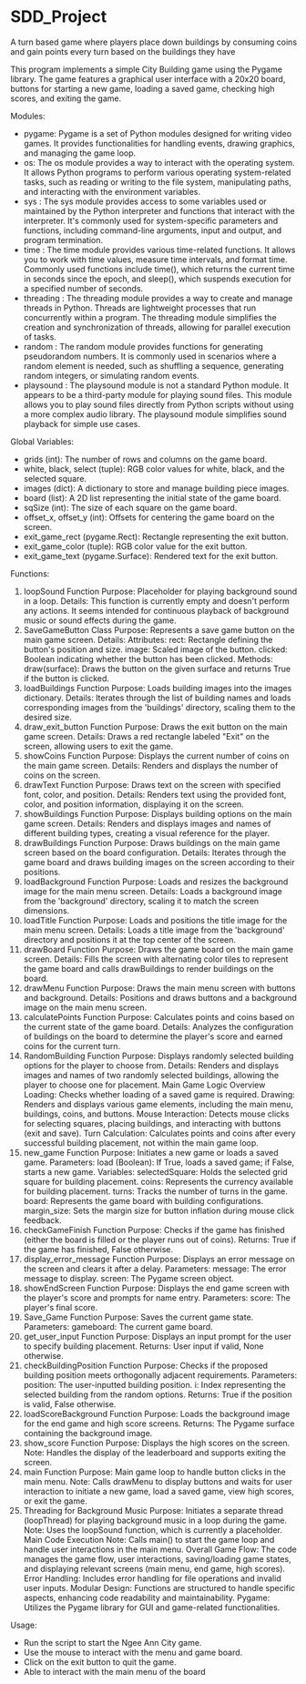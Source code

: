 # SDD_Project
A turn based game where players place down buildings by consuming coins and gain points every turn based on the buildings they have

This program implements a simple City Building game using the Pygame library. The game features a graphical user interface with a 20x20 board, buttons for starting a new game, loading a saved game, checking high scores, and exiting the game.

Modules:
- pygame: Pygame is a set of Python modules designed for writing video games. It provides functionalities for handling events, drawing graphics, and managing the game loop.
- os: The os module provides a way to interact with the operating system. It allows Python programs to perform various operating system-related tasks, such as reading or writing to the file system, manipulating paths, and interacting with the environment variables.
- sys : The sys module provides access to some variables used or maintained by the Python interpreter and functions that interact with the interpreter. It's commonly used for system-specific parameters and functions, including command-line arguments, input and output, and program termination.
- time : The time module provides various time-related functions. It allows you to work with time values, measure time intervals, and format time. Commonly used functions include time(), which returns the current time in seconds since the epoch, and sleep(), which suspends execution for a specified number of seconds.
- threading : The threading module provides a way to create and manage threads in Python. Threads are lightweight processes that run concurrently within a program. The threading module simplifies the creation and synchronization of threads, allowing for parallel execution of tasks.
- random : The random module provides functions for generating pseudorandom numbers. It is commonly used in scenarios where a random element is needed, such as shuffling a sequence, generating random integers, or simulating random events.
- playsound : The playsound module is not a standard Python module. It appears to be a third-party module for playing sound files. This module allows you to play sound files directly from Python scripts without using a more complex audio library. The playsound module simplifies sound playback for simple use cases.

Global Variables:
- grids (int): The number of rows and columns on the game board.
- white, black, select (tuple): RGB color values for white, black, and the selected square.
- images (dict): A dictionary to store and manage building piece images.
- board (list): A 2D list representing the initial state of the game board.
- sqSize (int): The size of each square on the game board.
- offset_x, offset_y (int): Offsets for centering the game board on the screen.
- exit_game_rect (pygame.Rect): Rectangle representing the exit button.
- exit_game_color (tuple): RGB color value for the exit button.
- exit_game_text (pygame.Surface): Rendered text for the exit button.


Functions:

1. loopSound Function
Purpose: Placeholder for playing background sound in a loop.
Details: This function is currently empty and doesn't perform any actions. It seems intended for continuous playback of background music or sound effects during the game.
2. SaveGameButton Class
Purpose: Represents a save game button on the main game screen.
Details:
Attributes:
rect: Rectangle defining the button's position and size.
image: Scaled image of the button.
clicked: Boolean indicating whether the button has been clicked.
Methods:
draw(surface): Draws the button on the given surface and returns True if the button is clicked.
3. loadBuildings Function
Purpose: Loads building images into the images dictionary.
Details: Iterates through the list of building names and loads corresponding images from the 'buildings' directory, scaling them to the desired size.
4. draw_exit_button Function
Purpose: Draws the exit button on the main game screen.
Details: Draws a red rectangle labeled "Exit" on the screen, allowing users to exit the game.
5. showCoins Function
Purpose: Displays the current number of coins on the main game screen.
Details: Renders and displays the number of coins on the screen.
6. drawText Function
Purpose: Draws text on the screen with specified font, color, and position.
Details: Renders text using the provided font, color, and position information, displaying it on the screen.
7. showBuildings Function
Purpose: Displays building options on the main game screen.
Details: Renders and displays images and names of different building types, creating a visual reference for the player.
8. drawBuildings Function
Purpose: Draws buildings on the main game screen based on the board configuration.
Details: Iterates through the game board and draws building images on the screen according to their positions.
9. loadBackground Function
Purpose: Loads and resizes the background image for the main menu screen.
Details: Loads a background image from the 'background' directory, scaling it to match the screen dimensions.
10. loadTitle Function
Purpose: Loads and positions the title image for the main menu screen.
Details: Loads a title image from the 'background' directory and positions it at the top center of the screen.
11. drawBoard Function
Purpose: Draws the game board on the main game screen.
Details: Fills the screen with alternating color tiles to represent the game board and calls drawBuildings to render buildings on the board.
12. drawMenu Function
Purpose: Draws the main menu screen with buttons and background.
Details: Positions and draws buttons and a background image on the main menu screen.
13. calculatePoints Function
Purpose: Calculates points and coins based on the current state of the game board.
Details: Analyzes the configuration of buildings on the board to determine the player's score and earned coins for the current turn.
14. RandomBuilding Function
Purpose: Displays randomly selected building options for the player to choose from.
Details: Renders and displays images and names of two randomly selected buildings, allowing the player to choose one for placement.
Main Game Logic Overview
Loading: Checks whether loading of a saved game is required.
Drawing: Renders and displays various game elements, including the main menu, buildings, coins, and buttons.
Mouse Interaction: Detects mouse clicks for selecting squares, placing buildings, and interacting with buttons (exit and save).
Turn Calculation: Calculates points and coins after every successful building placement, not within the main game loop.
15. new_game Function
Purpose: Initiates a new game or loads a saved game.
Parameters:
load (Boolean): If True, loads a saved game; if False, starts a new game.
Variables:
selectedSquare: Holds the selected grid square for building placement.
coins: Represents the currency available for building placement.
turns: Tracks the number of turns in the game.
board: Represents the game board with building configurations.
margin_size: Sets the margin size for button inflation during mouse click feedback.
16. checkGameFinish Function
Purpose: Checks if the game has finished (either the board is filled or the player runs out of coins).
Returns: True if the game has finished, False otherwise.
17. display_error_message Function
Purpose: Displays an error message on the screen and clears it after a delay.
Parameters:
message: The error message to display.
screen: The Pygame screen object.
18. showEndScreen Function
Purpose: Displays the end game screen with the player's score and prompts for name entry.
Parameters:
score: The player's final score.
19. Save_Game Function
Purpose: Saves the current game state.
Parameters:
gameboard: The current game board.
20. get_user_input Function
Purpose: Displays an input prompt for the user to specify building placement.
Returns: User input if valid, None otherwise.
21. checkBuildingPosition Function
Purpose: Checks if the proposed building position meets orthogonally adjacent requirements.
Parameters:
position: The user-inputted building position.
i: Index representing the selected building from the random options.
Returns: True if the position is valid, False otherwise.
22. loadScoreBackground Function
Purpose: Loads the background image for the end game and high score screens.
Returns: The Pygame surface containing the background image.
23. show_score Function
Purpose: Displays the high scores on the screen.
Note: Handles the display of the leaderboard and supports exiting the screen.
24. main Function
Purpose: Main game loop to handle button clicks in the main menu.
Note: Calls drawMenu to display buttons and waits for user interaction to initiate a new game, load a saved game, view high scores, or exit the game.
25. Threading for Background Music
Purpose: Initiates a separate thread (loopThread) for playing background music in a loop during the game.
Note: Uses the loopSound function, which is currently a placeholder.
Main Code Execution
Note: Calls main() to start the game loop and handle user interactions in the main menu.
Overall
Game Flow: The code manages the game flow, user interactions, saving/loading game states, and displaying relevant screens (main menu, end game, high scores).
Error Handling: Includes error handling for file operations and invalid user inputs.
Modular Design: Functions are structured to handle specific aspects, enhancing code readability and maintainability.
Pygame: Utilizes the Pygame library for GUI and game-related functionalities.

Usage:
- Run the script to start the Ngee Ann City game.
- Use the mouse to interact with the menu and game board.
- Click on the exit button to quit the game.
- Able to interact with the main menu of the board

